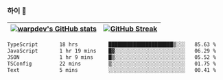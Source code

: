 
### 하이 👋
[![warpdev's GitHub stats](https://github-readme-stats.vercel.app/api?username=warpdev&show_icons=true&theme=vue-dark)](#) |[![GitHub Streak](https://github-readme-streak-stats.herokuapp.com/?user=warpdev&theme=dark)](#)
--- | --- |
<!--START_SECTION:waka-->

```txt
TypeScript       18 hrs          █████████████████████▒░░░   85.63 %
JavaScript       1 hr 19 mins    █▓░░░░░░░░░░░░░░░░░░░░░░░   06.29 %
JSON             1 hr 9 mins     █▒░░░░░░░░░░░░░░░░░░░░░░░   05.52 %
TSConfig         22 mins         ▒░░░░░░░░░░░░░░░░░░░░░░░░   01.75 %
Text             5 mins          ░░░░░░░░░░░░░░░░░░░░░░░░░   00.41 %
```

<!--END_SECTION:waka-->

<!--
**warpdev/warpdev** is a ✨ _special_ ✨ repository because its `README.md` (this file) appears on your GitHub profile.

Here are some ideas to get you started:

- 🔭 I’m currently working on ...
- 🌱 I’m currently learning ...
- 👯 I’m looking to collaborate on ...
- 🤔 I’m looking for help with ...
- 💬 Ask me about ...
- 📫 How to reach me: ...
- 😄 Pronouns: ...
- ⚡ Fun fact: ...
-->
